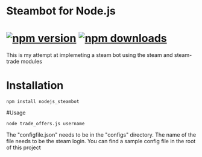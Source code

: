 # Steambot for Node.js
[![npm version](https://img.shields.io/npm/v/nodejs_steambot.svg)](https://npmjs.com/package/nodejs_steambot)
[![npm downloads](https://img.shields.io/npm/dm/nodejs_steambot.svg)](https://npmjs.com/package/nodejs_steambot)
===============
This is my attempt at implemeting a steam bot using the steam and steam-trade modules

# Installation
```
npm install nodejs_steambot
```

#Usage
```
node trade_offers.js username
```

The "configfile.json" needs to be in the "configs" directory. The name of the file needs to be the steam login. You can find a sample config file in the root of this project
